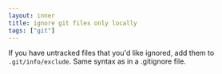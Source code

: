 ```yaml
---
layout: inner
title: ignore git files only locally
tags: ["git"]
---
```

If you have untracked files that you'd like ignored, add them to `.git/info/exclude`.
Same syntax as in a .gitignore file.
